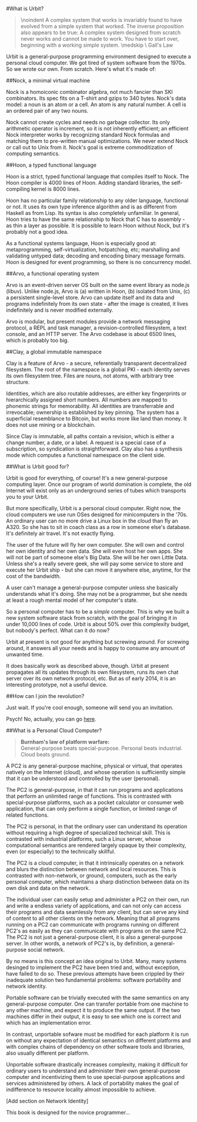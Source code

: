 #What is Urbit?

> \noindent A complex system that works is invariably found to have evolved from a
> simple system that worked. The inverse proposition also appears to be true:
> A complex system designed from scratch never works and cannot be made to
> work. You have to start over, beginning with a working simple system.
> \medskip \\
> Gall's Law


Urbit is a general-purpose programming environment designed to execute a personal cloud computer. We got tired of system software from the 1970s. So we wrote our own. From scratch. Here's what it's made of:

##Nock, a minimal virtual machine

Nock is a homoiconic combinator algebra, not much fancier than SKI combinators. Its spec fits on a T-shirt and gzips to 340 bytes. Nock's data model: a noun is an atom or a cell. An atom is any natural number. A cell is an ordered pair of any two nouns. 

Nock cannot create cycles and needs no garbage collector. Its only arithmetic operator is increment, so it is not inherently efficient; an efficient Nock interpreter works by recognizing standard Nock formulas and matching them to pre-written manual optimizations. We never extend Nock or call out to Unix from it. Nock's goal is extreme commoditization of computing semantics.


##Hoon, a typed functional language 

Hoon is a strict, typed functional language that compiles itself to Nock. The Hoon compiler is 4000 lines of Hoon. Adding standard libraries, the self-compiling kernel is 8000 lines.

Hoon has no particular family relationship to any older language, functional or not. It uses its own type inference algorithm and is as different from Haskell as from Lisp. Its syntax is also completely unfamiliar. In general, Hoon tries to have the same relationship to Nock that C has to assembly - as thin a layer as possible. It is possible to learn Hoon without Nock, but it's probably not a good idea.

As a functional systems language, Hoon is especially good at: metaprogramming, self-virtualization, hotpatching, etc; marshalling and validating untyped data; decoding and encoding binary message formats. Hoon is designed for event programming, so there is no concurrency model.

##Arvo, a functional operating system

Arvo is an event-driven server OS built on the same event library as node.js (libuv). Unlike node.js, Arvo is (a) written in Hoon, (b) isolated from Unix, (c) a persistent single-level store. Arvo can update itself and its data and programs indefinitely from its own state - after the image is created, it lives indefinitely and is never modified externally.

Arvo is modular, but present modules provide a network messaging protocol, a REPL and task manager, a revision-controlled filesystem, a text console, and an HTTP server. The Arvo codebase is about 6500 lines, which is probably too big.

##Clay, a global immutable namespace

Clay is a feature of Arvo - a secure, referentially transparent decentralized filesystem. The root of the namespace is a global PKI - each identity serves its own filesystem tree. Files are nouns, not atoms, with arbitrary tree structure.

Identities, which are also routable addresses, are either key fingerprints or hierarchically assigned short numbers. All numbers are mapped to phonemic strings for memorability. All identities are transferrable and irrevocable; ownership is established by key pinning. The system has a superficial resemblance to Bitcoin, but works more like land than money. It does not use mining or a blockchain.

Since Clay is immutable, all paths contain a revision, which is either a change number, a date, or a label. A request is a special case of a subscription, so syndication is straightforward. Clay also has a synthesis mode which computes a functional namespace on the client side.

##What is Urbit good for?

Urbit is good for everything, of course! It's a new general-purpose computing layer. Once our program of world domination is complete, the old Internet will exist only as an underground series of tubes which transports you to your Urbit.

But more specifically, Urbit is a personal cloud computer. Right now, the cloud computers we use run OSes designed for minicomputers in the '70s. An ordinary user can no more drive a Linux box in the cloud than fly an A320. So she has to sit in coach class as a row in someone else's database. It's definitely air travel. It's not exactly flying.

The user of the future will fly her own computer. She will own and control her own identity and her own data. She will even host her own apps. She will not be part of someone else's Big Data. She will be her own Little Data. Unless she's a really severe geek, she will pay some service to store and execute her Urbit ship - but she can move it anywhere else, anytime, for the cost of the bandwidth.

A user can't manage a general-purpose computer unless she basically understands what it's doing. She may not be a programmer, but she needs at least a rough mental model of her computer's state.

So a personal computer has to be a *simple* computer. This is why we built a new system software stack from scratch, with the goal of bringing it in under 10,000 lines of code. Urbit is about 50% over this complexity budget, but nobody's perfect.
What can it do now?

Urbit at present is not good for anything but screwing around. For screwing around, it answers all your needs and is happy to consume any amount of unwanted time.

It does basically work as described above, though. Urbit at present propagates all its updates through its own filesystem, runs its own chat server over its own network protocol, etc. But as of early 2014, it is an interesting prototype, not a useful device.

##How can I join the revolution?

Just wait. If you're cool enough, someone will send you an invitation.

Psych! No, actually, you can go [here](www.urbit.org/setup).


##What is a Personal Cloud Computer?

>**Burnham's law of platform warfare:**  
>General-purpose beats special-purpose. Personal beats industrial. Cloud beats ground.

A PC2 is any general-purpose machine, physical or virtual, that operates
natively on the Internet (cloud), and whose operation is sufficiently simple
that it can be understood and controlled by the user (personal). 

The PC2 is general-purpose, in that it can run programs and applications that
perform an unlimited range of functions. This is contrasted with special-purpose
platforms, such as a pocket calculator or consumer web application, that can
only perform a single function, or limited range of related functions.

The PC2 is personal, in that the ordinary user can understand its operation
without requiring a high degree of specialized technical skill. This is
contrasted with industrial platforms, such a Linux server, whose computational
semantics are rendered largely opaque by their complexity, even (or especially) to the technically skillful.

The PC2 is a cloud computer, in that it intrinsically operates on a network and
blurs the distinction between network and local resources. This is contrasted
with non-network, or ground, computers, such as the early personal computer,
which maintains a sharp distinction between data on its own disk and data on
the network.

The individual user can easily setup and administer a PC2 on their own, run and
write a endless variety of applications, and can not only can access their
programs and data seamlessly from any client, but can serve any kind of content
to all other clients on the network. Meaning that all programs running on a
PC2 can communicate with programs running on different PC2's as easily as they
can communicate with programs on the same PC2. The PC2 is not just a
general-purpose client, it is also a general-purpose server. In other words, a
network of PC2's is, by definition, a general-purpose social network. 

By no means is this concept an idea original to Urbit. Many, many systems
desinged to implement the PC2 have been tried and, without exception, have
failed to do so. These previous attempts have been crippled by their inadequate
solution two fundamental problems: software portability and network identity.

Portable software can be trivially executed with the same semantics on any
general-purpose computer. One can transfer portable from one machine to any
other machine, and expect it to produce the same output. If the two machines
differ in their output, it is easy to see which one is correct and which has an 
implementation error.

In contrast, unportable sofware must be modified for each platform
it is run on without any expectation of identical semantics on different
platforms and with complex chains of dependency on other software tools and
libraries, also usually different per platform.

Unportable software drastically increases complexity, making it difficult for
ordinary users to understand and administer their own general-purpose computer
and incentivizing them to use special-purpose applications and services
administered by others. A lack of portability makes the goal of
indifference to resource locality almost impossible to achieve. 

[Add section on Network Identity]


This book is designed for the novice programmer...
